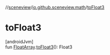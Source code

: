 //[sceneview](../../index.md)/[io.github.sceneview.math](index.md)/[toFloat3](to-float3.md)

# toFloat3

[androidJvm]\
fun [FloatArray](https://kotlinlang.org/api/latest/jvm/stdlib/kotlin/-float-array/index.html).[toFloat3](to-float3.md)(): Float3
